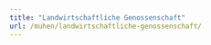 ```yaml
---
title: "Landwirtschaftliche Genossenschaft"
url: /muhen/landwirtschaftliche-genossenschaft/
---
```

